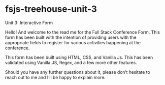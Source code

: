 # fsjs-treehouse-unit-3

Unit 3: Interactive Form 

Hello! And welcome to the read me for the Full Stack Conference Form. 
This form has been built with the intention of providing users with the appropriate fields to register for various activities happening at the conference. 

This form has been built using HTML, CSS, and Vanilla Js. This has been validated using Vanilla JS, Regex, and a few more other features. 

Should you have any further questions about it, please don’t hesitate to reach out to me and I’ll be happy to explain more. 


